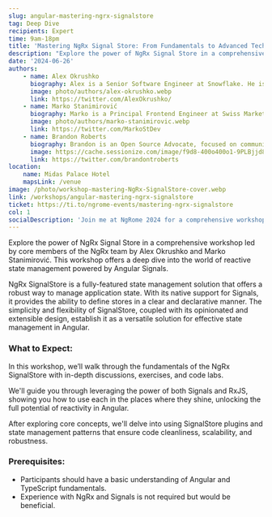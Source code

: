 ```yaml
---
slug: angular-mastering-ngrx-signalstore
tag: Deep Dive
recipients: Expert
time: 9am-18pm
title: 'Mastering NgRx Signal Store: From Fundamentals to Advanced Techniques'
description: "Explore the power of NgRx Signal Store in a comprehensive workshop led by core members of the NgRx team by Alex Okrushko, Marko Stanimirović and Brandon Roberts. This workshop offers a deep dive into the world of reactive state management powered by Angular Signals. NgRx SignalStore is a fully-featured state management solution that offers a robust way to manage application state. With its native support for Signals, it provides the ability to define stores in a clear and declarative manner. The simplicity and flexibility of SignalStore, coupled with its opinionated and extensible design, establish it as a versatile solution for effective state management in Angular."
date: '2024-06-26'
authors: 
    - name: Alex Okrushko
      biography: Alex is a Senior Software Engineer at Snowflake. He is part of the NgRx team, GDE in Angular, Angular Toronto organizer, and co-organizer of the official Angular Discord. In his free time, he loves to learn & share knowledge, provides NgRx workshops and helps with ts.dev/style - the TypeScript style guide.
      image: photo/authors/alex-okrushko.webp
      link: https://twitter.com/AlexOkrushko/
    - name: Marko Stanimirović
      biography: Marko is a Principal Frontend Engineer at Swiss Marketplace Group. He is also a core member of the NgRx and AnalogJS teams, a Google Developer Expert in Angular, and an organizer of the Angular Belgrade group. Marko actively contributes to open-source software, shares knowledge through technical articles and talks, and enjoys playing the guitar. He holds a Master of Science in Software Engineering from the University of Belgrade.
      image: photo/authors/marko-stanimirovic.webp
      link: https://twitter.com/MarkoStDev
    - name: Brandon Roberts
      biography: Brandon is an Open Source Advocate, focused on community engagement, content creation, and collaboration. He enjoys learning new things, helping other developers be successful, speaking at conferences, and contributing to open source. He is a GDE, technical writer, and a maintainer of the NgRx project, and creator of AnalogJS.
      image: https://cache.sessionize.com/image/f9d8-400o400o1-9PLBjjd84cKbTHVy9wQnvt.jpeg
      link: https://twitter.com/brandontroberts
location: 
    name: Midas Palace Hotel
    mapsLink: /venue
image: /photo/workshop-mastering-NgRx-SignalStore-cover.webp
link: /workshops/angular-mastering-ngrx-signalstore
ticket: https://ti.to/ngrome-events/mastering-ngrx-signalstore
col: 1
socialDescription: 'Join me at NgRome 2024 for a comprehensive workshop on mastering NgRx Signal Store! Led by NgRx core members Alex Okrushko & Marko Stanimirović, this session offers in-depth insights into reactive state management with Angular Signals. Secure your spot now! #NgRome #NgRx #Workshop'
---
```


Explore the power of NgRx Signal Store in a comprehensive workshop led by core members of the NgRx team by Alex Okrushko and Marko Stanimirović. This workshop offers a deep dive into the world of reactive state management powered by Angular Signals.

NgRx SignalStore is a fully-featured state management solution that offers a robust way to manage application state. With its native support for Signals, it provides the ability to define stores in a clear and declarative manner. The simplicity and flexibility of SignalStore, coupled with its opinionated and extensible design, establish it as a versatile solution for effective state management in Angular.

### What to Expect:
In this workshop, we’ll walk through the fundamentals of the NgRx SignalStore with in-depth discussions, exercises, and code labs. 
  
We'll guide you through leveraging the power of both Signals and RxJS, showing you how to use each in the places where they shine, unlocking the full potential of reactivity in Angular. 
  
After exploring core concepts, we'll delve into using SignalStore plugins and state management patterns that ensure code cleanliness, scalability, and robustness.

### Prerequisites:
- Participants should have a basic understanding of Angular and TypeScript fundamentals. 
- Experience with NgRx and Signals is not required but would be beneficial.